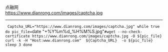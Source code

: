 点融网  
https://www.dianrong.com/images/captcha.jpg

---------------------------------------------------------------------------------------------
`
Captcha_URL="https://www.dianrong.com/images/captcha.jpg"
while true
do
	pic_file=`date "+%Y%m%d_%H%M%S.jpg"`
	#wget --no-check-certificate https://www.dianrong.com/images/captcha.jpg -O ${pic_file}
	curl -k -H "Host:www.dianrong.com"  ${Captcha_URL}  -o ${pic_file}
	sleep 3
done
`
